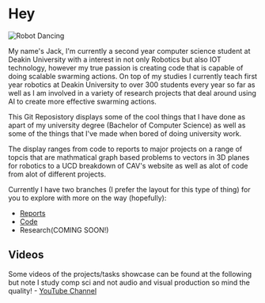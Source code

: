 # Hey


![Robot Dancing](https://media.giphy.com/media/47EtjlHYFREM5Rznaf/giphy.gif)

My name's Jack, I'm currently a second year computer science student at Deakin University with a interest in not only Robotics but also IOT technology, however my true passion is creating code that is capable of doing scalable swarming actions. On top of my studies I currently teach first year robotics at Deakin University to over 300 students every year so far as well as I am involved in a variety of research projects that deal around using AI to create more effective swarming actions.

This Git Reposistory displays some of the cool things that I have done as apart of my university degree (Bachelor of Computer Science) as well as some of the things that I've made when bored of doing university work.

The display ranges from code to reports to major projects on a range of topcis that are mathmatical graph based problems to vectors in 3D planes for robotics to a UCD breakdown of CAV's website as well as alot of code from alot of different projects.

Currently I have two branches (I prefer the layout for this type of thing) for you to explore with more on the way (hopefully):
- [Reports](https://github.com/JTMurley/Showcase/tree/Reports)
- [Code](https://github.com/JTMurley/Showcase/tree/Code)
- Research(COMING SOON!)


## Videos
Some videos of the projects/tasks showcase can be found at the following but note I study comp sci and not audio and visual production so mind the quality! - [YouTube Channel](https://www.youtube.com/channel/UCrvA68VZDAWxJ2BbnZW891Q?view_as=subscriber)

